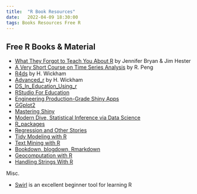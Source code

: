 ```yaml
---
title:  "R Book Resources"
date:   2022-04-09 18:30:00
tags: Books Resources Free R
---
```


## Free R Books & Material

- [What They Forgot to Teach You About R](https://rstats.wtf/) by Jennifer Bryan & Jim Hester
- [A Very Short Course on Time Series Analysis](https://bookdown.org/rdpeng/timeseriesbook/) by R. Peng
- [R4ds](https://r4ds.had.co.nz/) by H. Wickham
- [Advanced_r](https://adv-r.hadley.nz/) by H. Wickham
- [DS_In_Education_Using_r](https://datascienceineducation.com/)
- [RStudio For Education](https://rstudio4edu.github.io/rstudio4edu-book/)
- [Engineering Production-Grade Shiny Apps](https://engineering-shiny.org/)
- [GGplot2](https://ggplot2-book.org/index.html)
- [Mastering Shiny](https://mastering-shiny.org/)
- [Modern Dive, Statistical Inference via Data Science](https://moderndive.com/)
- [R_packages](https://r-pkgs.org/)
- [Regression and Other Stories](https://avehtari.github.io/ROS-Examples/)
- [Tidy Modeling with R](https://tmwr.org)
- [Text Mining with R](https://www.tidytextmining.com/)
- [Bookdown, blogdown, Rmarkdown](https://bookdown.org)
- [Geocomputation with R](https://geocompr.robinlovelace.net/)
- [Handling Strings With R](http://www.gastonsanchez.com/r4strings/)

Misc. 

- [Swirl](https://swirlstats.com/) is an excellent beginner tool for learning R  
